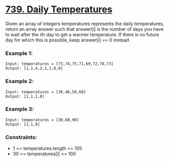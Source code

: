 # [739. Daily Temperatures][question-link]

Given an array of integers temperatures represents the daily temperatures, return an array answer such that answer[i] is the number of days you have to wait after the ith day to get a warmer temperature. If there is no future day for which this is possible, keep answer[i] == 0 instead.

### Example 1:
```text
Input: temperatures = [73,74,75,71,69,72,76,73]
Output: [1,1,4,2,1,1,0,0]
```

### Example 2:
```text
Input: temperatures = [30,40,50,60]
Output: [1,1,1,0]
```

### Example 3:
```text
Input: temperatures = [30,60,90]
Output: [1,1,0]
```

### Constraints:

* 1 <= temperatures.length <= 105
* 30 <= temperatures[i] <= 100

[question-link]: https://leetcode.com/problems/daily-temperatures/?envType=study-plan-v2&envId=leetcode-75